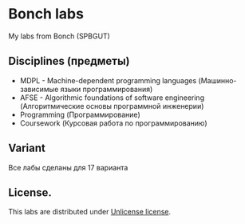 # Bonch labs
My labs from Bonch (SPBGUT)

## Disciplines (предметы)
* MDPL - Machine-dependent programming languages (Машинно-зависимые языки программирования)
* AFSE - Algorithmic foundations of software engineering (Алгоритмические основы программной инженерии)
* Programming (Программирование)
* Coursework (Курсовая работа по программированию)

## Variant
Все лабы сделаны для 17 варианта

## License.
This labs are distributed under [Unlicense license](https://github.com/semyon-dev/bonch-labs/blob/master/LICENSE).
